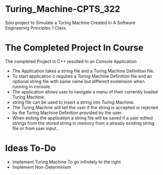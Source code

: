 # Turing_Machine-CPTS_322
Solo project to Simulate a Turing Machine Created In A Software Engineering Principles 1 Class 

# The Completed Project In Course
The completed Project in C++ resulted In an Console Application
- The Application takes a string file and a Turing Machine Definition file.
- To start application it requires a Turing Machine Definition file and an optional string file with same name but different exstension when running in console.
- The application allows user to navigate a menu of their currently loaded Turing Machine.
- string file can be used to insert a string into Turing Machine.
- The Turing Machine will tell the user if the string is accepted or rejected by the Turing Machine Definition provided by the user.
- When exiting the application a string file will be saved if a user edited strings from the stored string in memory from a already existing string file or from user input.

# Ideas To-Do
- Implement Turing Machine To go infinitely to the right
- Implement Non-Determinism 
